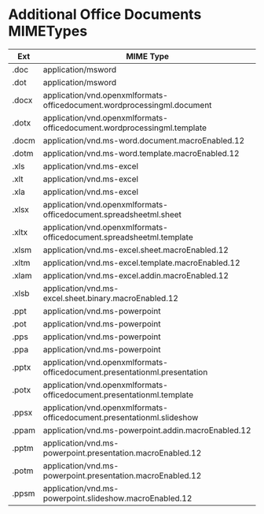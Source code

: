 # Additional Office Documents MIMETypes

Ext | MIME Type
-- | --
.doc | application/msword
.dot | application/msword
.docx | application/vnd.openxmlformats-officedocument.wordprocessingml.document
.dotx | application/vnd.openxmlformats-officedocument.wordprocessingml.template
.docm | application/vnd.ms-word.document.macroEnabled.12
.dotm | application/vnd.ms-word.template.macroEnabled.12
.xls | application/vnd.ms-excel
.xlt | application/vnd.ms-excel
.xla | application/vnd.ms-excel
.xlsx | application/vnd.openxmlformats-officedocument.spreadsheetml.sheet
.xltx | application/vnd.openxmlformats-officedocument.spreadsheetml.template
.xlsm | application/vnd.ms-excel.sheet.macroEnabled.12
.xltm | application/vnd.ms-excel.template.macroEnabled.12
.xlam | application/vnd.ms-excel.addin.macroEnabled.12
.xlsb | application/vnd.ms-excel.sheet.binary.macroEnabled.12
.ppt | application/vnd.ms-powerpoint
.pot | application/vnd.ms-powerpoint
.pps | application/vnd.ms-powerpoint
.ppa | application/vnd.ms-powerpoint
.pptx | application/vnd.openxmlformats-officedocument.presentationml.presentation
.potx | application/vnd.openxmlformats-officedocument.presentationml.template
.ppsx | application/vnd.openxmlformats-officedocument.presentationml.slideshow
.ppam | application/vnd.ms-powerpoint.addin.macroEnabled.12
.pptm | application/vnd.ms-powerpoint.presentation.macroEnabled.12
.potm | application/vnd.ms-powerpoint.presentation.macroEnabled.12
.ppsm | application/vnd.ms-powerpoint.slideshow.macroEnabled.12
